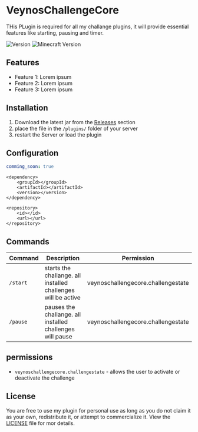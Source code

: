 # VeynosChallengeCore

THis PLugin is required for all my challange plugins, it will provide essential features like starting, pausing and timer.

![Version](https://img.shields.io/github/v/release/veynomc/veynoschallengecore)
![Minecraft Version](https://img.shields.io/badge/Minecraft-1.21.4-brightgreen)

## Features

- Feature 1: Lorem ipsum
- Feature 2: Lorem ipsum
- Feature 3: Lorem ipsum

## Installation

1. Download the latest jar from the [Releases](https://github.com/veynoMC/veynoschallengecore/releases) section
2. place the file in the `/plugins/` folder of your server
4. restart the Server or load the plugin

## Configuration

```yaml
comming_soon: true
```

```
<dependency>
    <groupId></groupId>
    <artifactId></artifactId>
    <version></version>
</dependency>
```
```
<repository>
    <id></id>
    <url></url>
</repository>
```

## Commands

| Command | Description | Permission |
|--------|--------------|--------------|
| `/start` | starts the challange. all installed challenges will be active | veynoschallengecore.challengestate |
| `/pause` | pauses the challange. all installed challenges will pause | veynoschallengecore.challengestate |

## permissions

- `veynoschallengecore.challengestate` - allows the user to activate or deactivate the challenge


## License

You are free to use my plugin for personal use as long as you do not claim it as your own, redistribute it, or attempt to commercialize it. View the [LICENSE](LICENSE) file for mor details.
